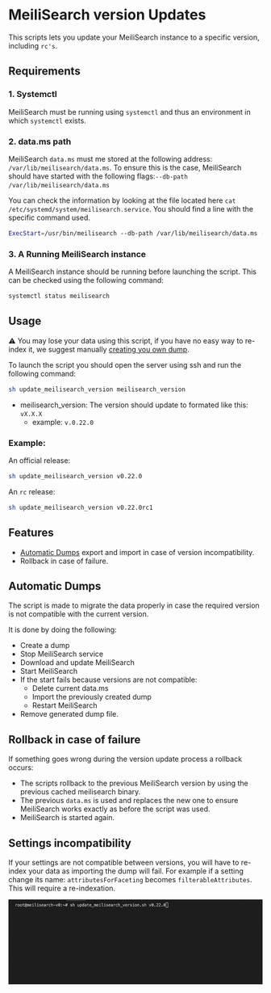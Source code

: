 # MeiliSearch version Updates

This scripts lets you update your MeiliSearch instance to a specific version, including `rc's`.

## Requirements

### 1. Systemctl 
MeiliSearch must be running using `systemctl` and thus an environment in which `systemctl` exists.

### 2. data.ms path

MeiliSearch `data.ms` must me stored at the following address: `/var/lib/meilisearch/data.ms`.
  To ensure this is the case, MeiliSearch should have started with the following flags:`--db-path /var/lib/meilisearch/data.ms`

You can check the information by looking at the file located here `cat /etc/systemd/system/meilisearch.service`.
You should find a line with the specific command used.

```bash
ExecStart=/usr/bin/meilisearch --db-path /var/lib/meilisearch/data.ms --env production
```

### 3. A Running MeiliSearch instance

A MeiliSearch instance should be running before launching the script. This can be checked using the following command: 

```bash
systemctl status meilisearch
```

## Usage

⚠️ You may lose your data using this script, if you have no easy way to re-index it, we suggest manually [creating you own dump](https://docs.meilisearch.com/reference/features/dumps.html#creating-a-dump). 

To launch the script you should open the server using ssh and run the following command: 

```bash
sh update_meilisearch_version meilisearch_version
```
- meilisearch_version: The version should update to formated like this: `vX.X.X`
  - example: `v.0.22.0`

### Example: 

An official release: 
```bash
sh update_meilisearch_version v0.22.0
```

An `rc` release:

```bash
sh update_meilisearch_version v0.22.0rc1
```

## Features

- [Automatic Dumps](#automatic-dumps) export and import in case of version incompatibility.
- Rollback in case of failure.

## Automatic Dumps

The script is made to migrate the data properly in case the required version is not compatible with the current version.

It is done by doing the following: 
- Create a dump
- Stop MeiliSearch service
- Download and update MeiliSearch
- Start MeiliSearch
- If the start fails because versions are not compatible: 
  - Delete current data.ms
  - Import the previously created dump
  - Restart MeiliSearch
- Remove generated dump file.

## Rollback in case of failure

If something goes wrong during the version update process a rollback occurs:
- The scripts rollback to the previous MeiliSearch version by using the previous cached meilisearch binary.
- The previous `data.ms` is used and replaces the new one to ensure MeiliSearch works exactly as before the script was used.
- MeiliSearch is started again.

## Settings incompatibility

If your settings are not compatible between versions, you will have to re-index your data as importing the dump will fail.
For example if a setting change its name: `attributesForFaceting` becomes `filterableAttributes`. This will require a re-indexation.

![](../../assets/version_update.gif)
